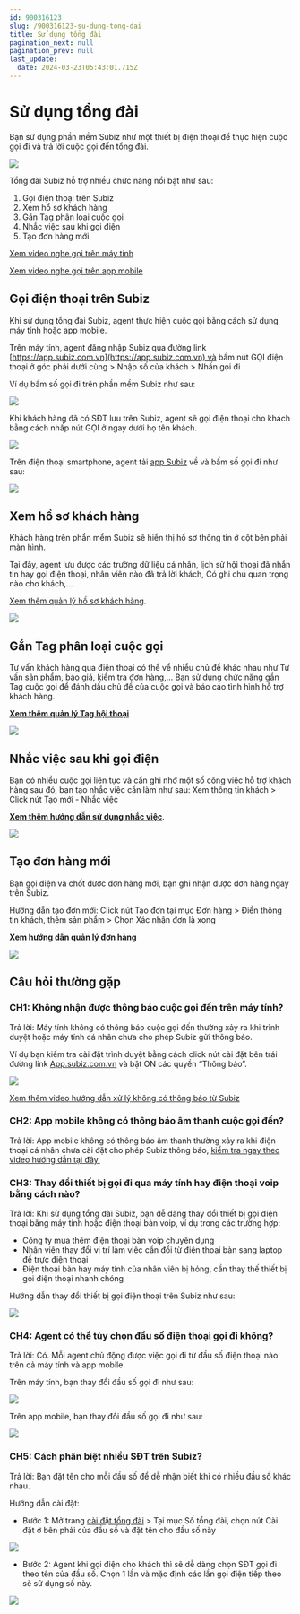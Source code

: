 ```yaml
---
id: 900316123
slug: /900316123-su-dung-tong-dai
title: Sử dụng tổng đài
pagination_next: null
pagination_prev: null
last_update:
  date: 2024-03-23T05:43:01.715Z
---
```


# Sử dụng tổng đài




Bạn sử dụng phần mềm Subiz như một thiết bị điện thoại để thực hiện cuộc gọi đi và trả lời cuộc gọi đến tổng đài. 




![](https://vcdn.subiz-cdn.com/file/07bd6976f0c7726147d19f814d7b5fec2307e78121425ad4ee54c7cb3011bf31_acpxkgumifuoofoosble)




Tổng đài Subiz hỗ trợ nhiều chức năng nổi bật như sau:

01. Gọi điện thoại trên Subiz
11. Xem hồ sơ khách hàng
21. Gắn Tag phân loại cuộc gọi
31. Nhắc việc sau khi gọi điện
41. Tạo đơn hàng mới



[Xem video nghe gọi trên máy tính](https://www.youtube.com/watch?v=W2yWHCtsW-k)

[Xem video nghe gọi trên app mobile](https://www.youtube.com/watch?v=S9wVGrxhYks)
## Gọi điện thoại trên Subiz


Khi sử dụng tổng đài Subiz, agent thực hiện cuộc gọi bằng cách sử dụng máy tính hoặc app mobile.



Trên máy tính, agent đăng nhập Subiz qua đường link [https://app.subiz.com.vn](https://app.subiz.com.vn) và bấm nút GỌI điện thoại ở góc phải dưới cùng > Nhập số của khách > Nhấn gọi đi



Ví dụ bấm số gọi đi trên phần mềm Subiz như sau:




![](https://vcdn.subiz-cdn.com/file/abe4318a91451356fc20a9d567c33eeae977c3799170ae410041d99e762123a6_acpxkgumifuoofoosble)




Khi khách hàng đã có SĐT lưu trên Subiz, agent sẽ gọi điện thoại cho khách bằng cách nhấp nút GỌI ở ngay dưới họ tên khách.




![](https://vcdn.subiz-cdn.com/file/9380c5dad76a0046d80521b1645f7c2d63c6521935628387ff1395f592501e54_acpxkgumifuoofoosble)




Trên điện thoại smartphone, agent tải [app Subiz](https://subiz.com.vn/vi/download.html) về và bấm số gọi đi như sau:


![](https://vcdn.subiz-cdn.com/file/05ae87d41c9b662010c56edb5e85fcd11e34e82f0782f6bf8ab4bf68065011b4_acpxkgumifuoofoosble)





## Xem hồ sơ khách hàng


Khách hàng trên phần mềm Subiz sẽ hiển thị hồ sơ thông tin ở cột bên phải màn hình. 



Tại đây, agent lưu được các trường dữ liệu cá nhân, lịch sử hội thoại đã nhắn tin hay gọi điện thoại, nhân viên nào đã trả lời khách, Có ghi chú quan trọng nào cho khách,...

[Xem thêm quản lý hồ sơ khách hàng](https://subiz.com.vn/docs/777741175-ho-so-khach-hang).




![](https://vcdn.subiz-cdn.com/file/38547064c47fb070984147cbfa0ee13fd8e6c2cc8b8ab3dd18dfb93df5ce4cce_acpxkgumifuoofoosble)

## Gắn Tag phân loại cuộc gọi


Tư vấn khách hàng qua điện thoại có thể về nhiều chủ đề khác nhau như Tư vấn sản phẩm, báo giá, kiểm tra đơn hàng,... Bạn sử dụng chức năng gắn Tag cuộc gọi để đánh dấu chủ đề của cuộc gọi và báo cáo tình hình hỗ trợ khách hàng.

**[Xem thêm quản lý Tag hội thoại](https://subiz.com.vn/docs/662546069-tag-hoi-thoai)** 




![](https://vcdn.subiz-cdn.com/file/b4bef05309c5f7e6fa313f9ec38ad03680b5a109f7e9e938b9820cff9128efcf_acpxkgumifuoofoosble)



## Nhắc việc sau khi gọi điện


Bạn có nhiều cuộc gọi liên tục và cần ghi nhớ một số công việc hỗ trợ khách hàng sau đó, bạn tạo nhắc việc cần làm như sau: Xem thông tin khách > Click nút Tạo mới - Nhắc việc

**[Xem thêm hướng dẫn sử dụng nhắc việc](https://subiz.com.vn/docs/2039731542-nhac-viec-can-lam)**.




![](https://vcdn.subiz-cdn.com/file/33430ee9432e5fdce7c9f43c83dddfa97dd35aa02e4a8e418ef02089b5a3c13e_acpxkgumifuoofoosble)



## Tạo đơn hàng mới


Bạn gọi điện và chốt được đơn hàng mới, bạn ghi nhận được đơn hàng ngay trên Subiz.



Hướng dẫn tạo đơn mới: Click nút Tạo đơn tại mục Đơn hàng > Điền thông tin khách, thêm sản phẩm > Chọn Xác nhận đơn là xong

**[Xem hướng dẫn quản lý đơn hàng](https://subiz.com.vn/docs/1276788659-don-hang)**


![](https://vcdn.subiz-cdn.com/file/5df7f08237966344cc23ee3e97b0024ddc6e6228ec63736f4e9a817f097c7843_acpxkgumifuoofoosble)









## Câu hỏi thường gặp

### CH1: Không nhận được thông báo cuộc gọi đến trên máy tính?


Trả lời: Máy tính không có thông báo cuộc gọi đến thường xảy ra khi trình duyệt hoặc máy tính cá nhân chưa cho phép Subiz gửi thông báo.



Ví dụ bạn kiểm tra cài đặt trình duyệt bằng cách click nút cài đặt bên trái đường link [App.subiz.com.vn](https://app.subiz.com.vn/) và bật ON các quyền “Thông báo”.


![](https://vcdn.subiz-cdn.com/file/1fdda5fa31305c0484b681cada1a1eec61c477c6fc4f360ae23866968309d59d_acpxkgumifuoofoosble)




[Xem thêm video hướng dẫn xử lý không có thông báo từ Subiz](https://www.youtube.com/watch?v=usDLQp7IqHE)
### CH2: App mobile không có thông báo âm thanh cuộc gọi đến?


Trả lời: App mobile không có thông báo âm thanh thường xảy ra khi điện thoại cá nhân chưa cài đặt cho phép Subiz thông báo, [kiểm tra ngay theo video hướng dẫn tại đây.](https://www.youtube.com/@Subiz-live-chat/shorts)
### CH3: Thay đổi thiết bị gọi đi qua máy tính hay điện thoại voip bằng cách nào?




Trả lời: Khi sử dụng tổng đài Subiz, bạn dễ dàng thay đổi thiết bị gọi điện thoại bằng máy tính hoặc điện thoại bàn voip, ví dụ trong các trường hợp:

- Công ty mua thêm điện thoại bàn voip chuyên dụng
- Nhân viên thay đổi vị trí làm việc cần đổi từ điện thoại bàn sang laptop để trực điện thoại
- Điện thoại bàn hay máy tính của nhân viên bị hỏng, cần thay thế thiết bị gọi điện thoại nhanh chóng



Hướng dẫn thay đổi thiết bị gọi điện thoại trên Subiz như sau:


![](https://vcdn.subiz-cdn.com/file/9b469dcae5fed6c5891d1257a4e3ff3b9aa30358482471ffc94b0035caedc5dd_acpxkgumifuoofoosble)

### CH4: Agent có thể tùy chọn đầu số điện thoại gọi đi không?


Trả lời: Có. Mỗi agent chủ động được việc gọi đi từ đầu số điện thoại nào trên cả máy tính và app mobile.



Trên máy tính, bạn thay đổi đầu số gọi đi như sau:


![](https://vcdn.subiz-cdn.com/file/636b75ad636d6600149dbc2868a4ad93ee3f84ed8d4630f33c10bb164137926c_acpxkgumifuoofoosble)






Trên app mobile, bạn thay đổi đầu số gọi đi như sau:


![](https://vcdn.subiz-cdn.com/file/6fbac2da33e63ee44b7c82b6aea1e459092dac5cc8155c5410a94a2570b9364e_acpxkgumifuoofoosble)



### CH5: Cách phân biệt nhiều SĐT trên Subiz?


Trả lời: Bạn đặt tên cho mỗi đầu số để dễ nhận biết khi có nhiều đầu số khác nhau.



Hướng dẫn cài đặt:

- Bước 1: Mở trang [cài đặt tổng đài](https://app.subiz.com.vn/settings/call-center) > Tại mục Số tổng đài, chọn nút Cài đặt ở bên phải của đầu số và đặt tên cho đầu số này






![](https://vcdn.subiz-cdn.com/file/e56ba0c8bcb40a2cae9d63e294a6cbc9a44d76b52656745d24edfc5a229da230_acpxkgumifuoofoosble)




- Bước 2: Agent khi gọi điện cho khách thì sẽ dễ dàng chọn SĐT gọi đi theo tên của đầu số. Chọn 1 lần và mặc định các lần gọi điện tiếp theo sẽ sử dụng số này.


![](https://vcdn.subiz-cdn.com/file/08c97084f5e2d4a89cfaa78baa3546c9b59e65c1d425042c6af768c7c4ef2214_acpxkgumifuoofoosble)